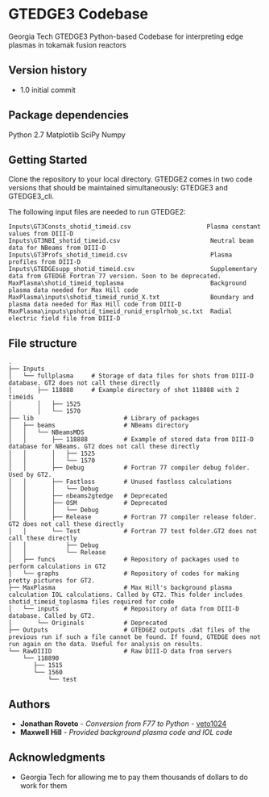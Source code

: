 # GTEDGE3 Codebase

Georgia Tech GTEDGE3 Python-based Codebase for interpreting edge plasmas in tokamak fusion reactors

## Version history

*  1.0 initial commit

## Package dependencies

Python 2.7
Matplotlib
SciPy
Numpy

## Getting Started

Clone the repository to your local directory. GTEDGE2 comes in two code versions that should be maintained simultaneously: GTEDGE3 and GTEDGE3_cli.

The following input files are needed to run GTEDGE2:

	Inputs\GT3Consts_shotid_timeid.csv               	   Plasma constant values from DIII-D
	Inputs\GT3NBI_shotid_timeid.csv							Neutral beam data for NBeams from DIII-D
	Inputs\GT3Profs_shotid_timeid.csv						Plasma profiles from DIII-D
	Inputs\GTEDGEsupp_shotid_timeid.csv						Supplementary data from GTEDGE Fortran 77 version. Soon to be deprecated.
	MaxPlasma\shotid_timeid_toplasma						Background plasma data needed for Max Hill code
	MaxPlasma\inputs\shotid_timeid_runid_X.txt				Boundary and plasma data needed for Max Hill code from DIII-D
	MaxPlasma\inputs\pshotid_timeid_runid_ersplrhob_sc.txt	Radial electric field file from DIII-D


## File structure

	.
	├── Inputs
	│   └── fullplasma     # Storage of data files for shots from DIII-D database. GT2 does not call these directly
	│       ├── 118888     # Example directory of shot 118888 with 2 timeids
	│       │   ├── 1525
	│       │   └── 1570
	├── lib                         # Library of packages
	│   ├── beams					# NBeams directory
	│   │   └── NBeamsMDS
	│   │       ├── 118888			# Example of stored data from DIII-D database for NBeams. GT2 does not call these directly
	│   │       │   ├── 1525
	│   │       │   └── 1570
	│   │       ├── Debug			# Fortran 77 compiler debug folder. Used by GT2.
	│   │       ├── Fastloss		# Unused fastloss calculations
	│   │       │   └── Debug
	│   │       ├── nbeams2gtedge	# Deprecated 
	│   │       ├── OSM				# Deprecated
	│   │       │   └── Debug
	│   │       ├── Release			# Fortran 77 compiler release folder. GT2 does not call these directly
	│   │       └── Test			# Fortran 77 test folder.GT2 does not call these directly
	│   │           ├── Debug
	│   │           └── Release
	│   ├── funcs					# Repository of packages used to perform calculations in GT2
	│   └── graphs					# Repository of codes for making pretty pictures for GT2.
	├── MaxPlasma					# Max Hill's background plasma calculation IOL calculations. Called by GT2. This folder includes shotid_timeid_toplasma files required for code
	│   └── inputs					# Repository of data from DIII-D database. Called by GT2.
	│       └── Originals			# Deprecated
	├── Outputs                     # GTEDGE2 outputs .dat files of the previous run if such a file cannot be found. If found, GTEDGE does not run again on the data. Useful for analysis on results.
	└── RawDIIID					# Raw DIII-D data from servers
	    └── 118890
		   ├── 1515
		   └── 1560
		       └── test

## Authors

* **Jonathan Roveto** - *Conversion from F77 to Python* - [veto1024](https://github.com/veto1024)
* **Maxwell Hill** - *Provided background plasma code and IOL code* 

## Acknowledgments

* Georgia Tech for allowing me to pay them thousands of dollars to do work for them
